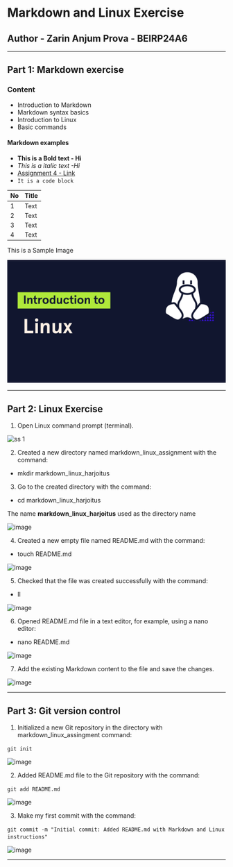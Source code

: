 # Markdown and Linux Exercise

## Author - Zarin Anjum Prova - BEIRP24A6

---

## Part 1: Markdown exercise

### Content

- Introduction to Markdown
- Markdown syntax basics
- Introduction to Linux
- Basic commands

#### Markdown examples

- **This is a Bold text - Hi**
- _This is a italic text -Hi_
- [Assignment 4 - Link](https://github.com/Zarin-0411/Linux/blob/main/README.md)
- `It is a code block `

| No  | Title |
| --- | ----------- |
| 1   | Text        |
| 2   | Text        |
| 3   | Text        |
| 4   | Text        |

This is a Sample Image

![Linux](introduction-to-linux.webp)

---

## Part 2: Linux Exercise

1. Open Linux command prompt (terminal).

![ss 1](https://github.com/user-attachments/assets/e177899c-5eb8-464b-beae-686c012ce501)


2. Created a new directory named markdown_linux_assignment with the command: 
- mkdir markdown_linux_harjoitus

3. Go to the created directory with the command: 
- cd markdown_linux_harjoitus

The name **markdown_linux_harjoitus** used as the directory name

![image](https://github.com/user-attachments/assets/0301a5c4-ff80-4867-9e3d-4698c10463f7)


4. Created a new empty file named README.md with the command:

- touch README.md

![image](https://github.com/user-attachments/assets/55f7a2ab-1a15-4f9f-8932-1d0be4a6fbe4)


5. Checked that the file was created successfully with the command:

- ll

![image](https://github.com/user-attachments/assets/0ac264ed-45f6-40f0-8a15-1d5b8490da34)


6. Opened README.md file in a text editor, for example, using a nano editor:

- nano README.md

![image](https://github.com/user-attachments/assets/6cef7369-f683-49a0-a9e0-00607f9460a3)


7. Add the existing Markdown content to the file and save the changes.

![image](https://github.com/user-attachments/assets/160e0fb8-f491-4a50-8860-2bb3bc8d20a0)


---

## Part 3: Git version control

1. Initialized a new Git repository in the directory with markdown_linux_assingment command:

`git init`

![image](https://github.com/user-attachments/assets/0a18acbc-c549-42c5-b631-1cd131dffb89)


2. Added README.md file to the Git repository with the command:

`git add README.md`

![image](https://github.com/user-attachments/assets/4c910d3b-541a-48fa-87d5-8100969ad97f)


3. Make my first commit with the command:

`git commit -m "Initial commit: Added README.md with Markdown and Linux instructions"`

![image](https://github.com/user-attachments/assets/0459dcaa-3516-4990-87a0-53b33a27278e)


---
